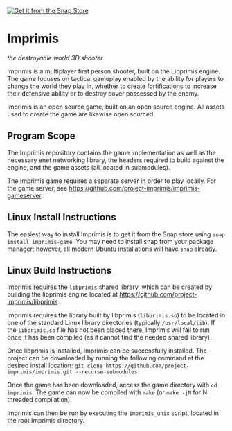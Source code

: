 
[![Get it from the Snap Store](https://snapcraft.io/static/images/badges/en/snap-store-white.svg)](https://snapcraft.io/imprimis-game)

# Imprimis

*the destroyable world 3D shooter*

Imprimis is a multiplayer first person shooter, built on the Libprimis engine.
The game focuses on tactical gameplay enabled by the ability for players to change
the world they play in, whether to create fortifications to increase their defensive
ability or to destroy cover possessed by the enemy.

Imprimis is an open source game, built on an open source engine. All assets used
to create the game are likewise open sourced.

## Program Scope

The Imprimis repository contains the game implementation as well as the necessary
enet networking library, the headers required to build against the engine, and the
game assets (all located in submodules).

The Imprimis game requires a separate server in order to play locally. For the
game server, see https://github.com/project-imprimis/imprimis-gameserver.

## Linux Install Instructions

The easiest way to install Imprimis is to get it from the Snap store using
`snap install imprimis-game`. You may need to install snap from your package manager;
however, all modern Ubuntu installations will have `snap` already.

## Linux Build Instructions

Imprimis requires the `libprimis` shared library, which can be created by building
the libprimis engine located at https://github.com/project-imprimis/libprimis.

Imprimis requires the library built by libprimis (`libprimis.so`) to be located in
one of the standard Linux library directories (typically `/usr/local/lib`). If the
`libprimis.so` file has not been placed there, Imprimis will fail to run once it
has been compiled (as it cannot find the needed shared library).

Once libprimis is installed, Imprimis can be successfully installed. The project
can be downloaded by running the following command at the desired install location:
`git clone https://github.com/project-imprimis/imprimis.git --recurse-submodules`

Once the game has been downloaded, access the game directory with `cd imprimis`.
The game can now be compiled with `make` (or `make -jN` for N threaded compilation).

Imprimis can then be run by executing the `imprimis_unix` script, located in the
root Imprimis directory.
